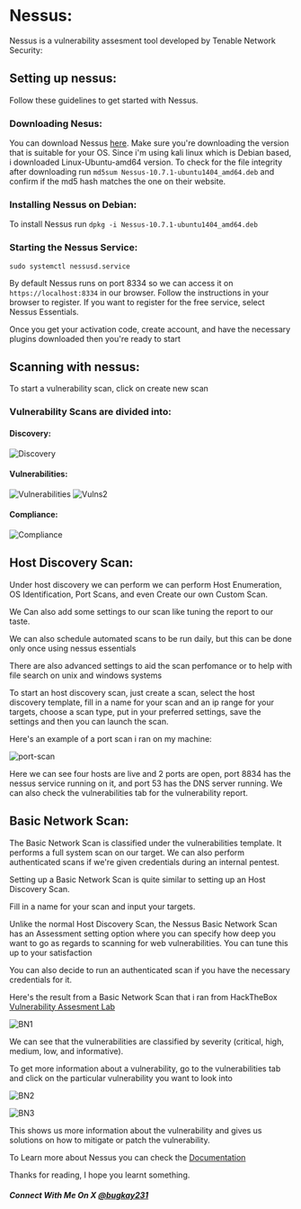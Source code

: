 # Nessus:
Nessus is a vulnerability assesment tool developed by Tenable Network Security:

## Setting up nessus:
Follow these guidelines to get started with Nessus.
### Downloading Nesus:
You can download Nessus [here](https://www.tenable.com/downloads/nessus?loginAttempted=true). Make sure you're downloading the version that is suitable for your OS. Since i'm using kali linux which is Debian based, i downloaded Linux-Ubuntu-amd64 version.
To check for the file integrity after downloading run ```md5sum Nessus-10.7.1-ubuntu1404_amd64.deb``` and confirm if the md5 hash matches the one on their website.
### Installing Nessus on Debian:
To install Nessus run ```dpkg -i Nessus-10.7.1-ubuntu1404_amd64.deb```
### Starting the Nessus Service:
```sudo systemctl nessusd.service```

By default Nessus runs on port 8334 so we can access it on ```https://localhost:8334``` in our browser.
Follow the instructions in your browser to register. If you want to register for the free service, select Nessus Essentials.

Once you get your activation code, create account, and have the necessary plugins downloaded then you're ready to start

## Scanning with nessus:
To start a vulnerability scan, click on create new scan

### Vulnerability Scans are divided into:
#### Discovery:
![Discovery](https://github.com/bugkay101/HTB/assets/149082141/d309941f-0587-47fd-8893-5e335de40e37)

#### Vulnerabilities:
![Vulnerabilities](https://github.com/bugkay101/HTB/assets/149082141/f536ae63-c284-410e-ada4-1435e02a6345)
![Vulns2](https://github.com/bugkay101/HTB/assets/149082141/b3d402c7-64aa-41e8-b96c-aa1bc3948711)

#### Compliance:
![Compliance](https://github.com/bugkay101/HTB/assets/149082141/714e4cdb-3eef-4366-a123-29a17e7f244b)

## Host Discovery Scan:
Under host discovery we can perform we can perform Host Enumeration, OS Identification, Port Scans, and even Create our own Custom Scan. 

We Can also add some settings to our scan like tuning the report to our taste.

We can also schedule automated scans to be run daily, but this can be done only once using nessus essentials

There are also advanced settings to aid the scan perfomance or to help with file search on unix and windows systems

To start an host discovery scan, just create a scan, select the host discovery template, fill in a name for your scan and an ip range for your targets, choose a scan type, put in your preferred settings, save the settings and then you can launch the scan.

Here's an example of a port scan i ran on my machine:

![port-scan](https://github.com/bugkay101/HTB/assets/149082141/64c0e281-8d6c-401e-8814-0e902a9f2a82)

Here we can see four hosts are live and 2 ports are open, port 8834 has the nessus service running on it, and port 53 has the DNS server running. We can also check the vulnerabilities tab for the vulnerability report.

## Basic Network Scan:
The Basic Network Scan is classified under the vulnerabilities template. It performs a full system scan on our target. We can also perform authenticated scans if we're given credentials during an internal pentest.

Setting up a Basic Network Scan is quite similar to setting up an Host Discovery Scan.

Fill in a name for your scan and input your targets.

Unlike the normal Host Discovery Scan, the Nessus Basic Network Scan has an Assessment setting option where you can specify how deep you want to go as regards to scanning for web vulnerabilities. You can tune this up to your satisfaction

You can also decide to run an authenticated scan if you have the necessary credentials for it.

Here's the result from a Basic Network Scan that i ran from HackTheBox [Vulnerability Assesment Lab](https://www.google.com/url?sa=t&rct=j&q=&esrc=s&source=web&cd=&cad=rja&uact=8&ved=2ahUKEwjZ6rGWmN-EAxVYSUEAHS5OAiUQFnoECA4QAQ&url=https%3A%2F%2Facademy.hackthebox.com%2Fcourse%2Fpreview%2Fvulnerability-assessment&usg=AOvVaw3YGhdexRhsv9xDv5aK__sQ&opi=89978449)

![BN1](https://github.com/bugkay101/HTB/assets/149082141/7b5c87ee-2e21-4d20-be59-8adeb733b569)

We can see that the vulnerabilities are classified by severity (critical, high, medium, low, and informative).

To get more information about a vulnerability, go to the vulnerabilities tab and click on the particular vulnerability you want to look into

![BN2](https://github.com/bugkay101/HTB/assets/149082141/a782051f-614d-4106-b573-29002c0b8053)

![BN3](https://github.com/bugkay101/HTB/assets/149082141/3c6b57a5-2cb4-49fa-a3a8-587f3b0cf0bb)

This shows us more information about the vulnerability and gives us solutions on how to mitigate or patch the vulnerability.

To Learn more about Nessus you can check the [Documentation](https://docs.tenable.com/Nessus.htm)

Thanks for reading, I hope you learnt something.

##### Connect With Me On X [@bugkay231](https://twitter.com/bugkay231)


